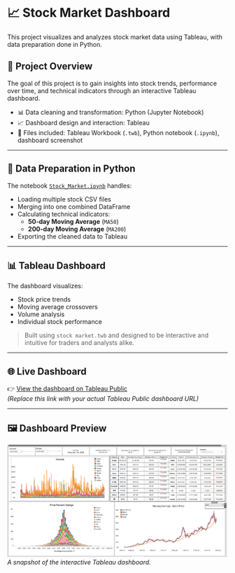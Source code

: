 # 📈 Stock Market Dashboard

This project visualizes and analyzes stock market data using Tableau, with data preparation done in Python.

## 🔧 Project Overview

The goal of this project is to gain insights into stock trends, performance over time, and technical indicators through an interactive Tableau dashboard.

- 📊 Data cleaning and transformation: Python (Jupyter Notebook)
- 📈 Dashboard design and interaction: Tableau
- 📁 Files included: Tableau Workbook (`.twb`), Python notebook (`.ipynb`), dashboard screenshot

---

## 🧪 Data Preparation in Python

The notebook [`Stock_Market.ipynb`](Stock_Market.ipynb) handles:

- Loading multiple stock CSV files
- Merging into one combined DataFrame
- Calculating technical indicators:
  - **50-day Moving Average** (`MA50`)
  - **200-day Moving Average** (`MA200`)
- Exporting the cleaned data to Tableau

---

## 📊 Tableau Dashboard

The dashboard visualizes:

- Stock price trends
- Moving average crossovers
- Volume analysis
- Individual stock performance

> Built using `stock market.twb` and designed to be interactive and intuitive for traders and analysts alike.

---

## 🌐 Live Dashboard

👉 [View the dashboard on Tableau Public](https://public.tableau.com/views/LIVE_LINK_HERE)  
*(Replace this link with your actual Tableau Public dashboard URL)*

---

## 🖼️ Dashboard Preview

![Dashboard Screenshot]({34048117-E2A3-48B4-A13F-41457BFA6FCC}.png)  
*A snapshot of the interactive Tableau dashboard.*
